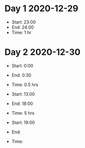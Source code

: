 # Day 1 2020-12-29

- Start: 23:00
- End: 24:00
- Time: 1 hr

# Day 2 2020-12-30

- Start: 0:00
- End: 0:30
- Time: 0.5 hrs

- Start: 13:00
- End: 18:00
- Time: 5 hrs

- Start: 19:00
- End:
- Time:
